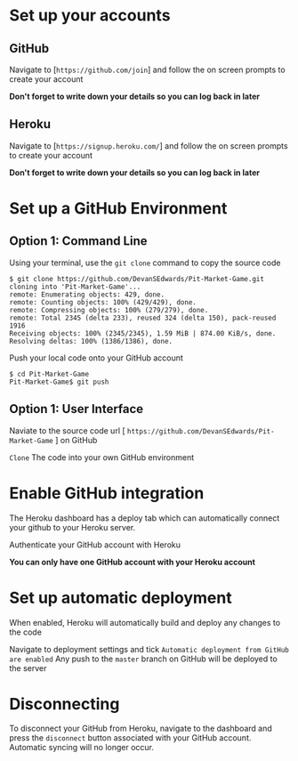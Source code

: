 # Set up your accounts
## GitHub
Navigate to [` https://github.com/join `] and follow the on screen prompts to create your account

**Don't forget to write down your details so you can log back in later**

## Heroku
Navigate to [` https://signup.heroku.com/ `] and follow the on screen prompts to create your account

**Don't forget to write down your details so you can log back in later**

# Set up a GitHub Environment
## Option 1: Command Line
Using your terminal, use the `git clone` command to copy the source code

	$ git clone https://github.com/DevanSEdwards/Pit-Market-Game.git
	cloning into 'Pit-Market-Game'...
	remote: Enumerating objects: 429, done.
	remote: Counting objects: 100% (429/429), done.
	remote: Compressing objects: 100% (279/279), done.
	remote: Total 2345 (delta 233), reused 324 (delta 150), pack-reused 1916
	Receiving objects: 100% (2345/2345), 1.59 MiB | 874.00 KiB/s, done.
	Resolving deltas: 100% (1386/1386), done.

Push your local code onto your GitHub account

	$ cd Pit-Market-Game
	Pit-Market-Game$ git push

## Option 1: User Interface
Naviate to the source code url [ `https://github.com/DevanSEdwards/Pit-Market-Game` ] on GitHub

`Clone` The code into your own GitHub environment

# Enable GitHub integration
The Heroku dashboard has a deploy tab which can automatically connect your github to your Heroku server.

Authenticate your GitHub account with Heroku

**You can only have one GitHub account with your Heroku account**

# Set up automatic deployment

When enabled, Heroku will automatically build and deploy any changes to the code

Navigate to deployment settings and tick `Automatic deployment from GitHub are enabled`
Any push to the `master` branch on GitHub will be deployed to the server

# Disconnecting

To disconnect your GitHub from Heroku, navigate to the dashboard and press the `disconnect` button associated with your GitHub account. Automatic syncing will no longer occur.